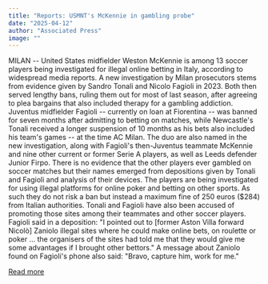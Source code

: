 ```yaml
---
title: "Reports: USMNT's McKennie in gambling probe"
date: "2025-04-12"
author: "Associated Press"
image: ""
---
```


MILAN -- United States midfielder Weston McKennie is among 13 soccer players being investigated for illegal online betting in Italy, according to widespread media reports.
A new investigation by Milan prosecutors stems from evidence given by Sandro Tonali and Nicolo Fagioli in 2023. Both then served lengthy bans, ruling them out for most of last season, after agreeing to plea bargains that also included therapy for a gambling addiction.
Juventus midfielder Fagioli -- currently on loan at Fiorentina -- was banned for seven months after admitting to betting on matches, while Newcastle's Tonali received a longer suspension of 10 months as his bets also included his team's games -- at the time AC Milan.
The duo are also named in the new investigation, along with Fagioli's then-Juventus teammate McKennie and nine other current or former Serie A players, as well as Leeds defender Junior Firpo.
There is no evidence that the other players ever gambled on soccer matches but their names emerged from depositions given by Tonali and Fagioli and analysis of their devices.
The players are being investigated for using illegal platforms for online poker and betting on other sports. As such they do not risk a ban but instead a maximum fine of 250 euros ($284) from Italian authorities.
Tonali and Fagioli have also been accused of promoting those sites among their teammates and other soccer players.
Fagioli said in a deposition: "I pointed out to [former Aston Villa forward Nicolò] Zaniolo illegal sites where he could make online bets, on roulette or poker ... the organisers of the sites had told me that they would give me some advantages if I brought other bettors."
A message about Zaniolo found on Fagioli's phone also said: "Bravo, capture him, work for me."

[Read more](https://www.espn.com/soccer/story/_/id/44644944/usa-weston-mckennie-players-italy-illegal-gambling-investigation)
